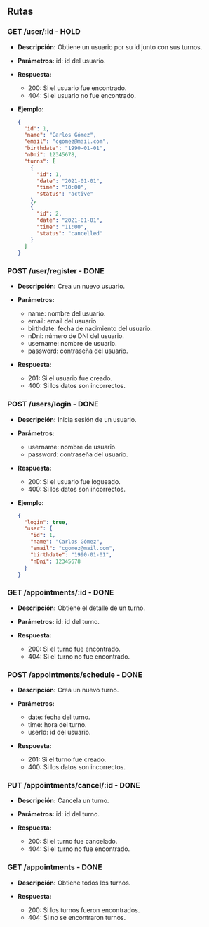 <!-- titulo de rutas que se requieren -->

## Rutas

### GET /user/:id - HOLD

- **Descripción:** Obtiene un usuario por su id junto con sus turnos.
- **Parámetros:** id: id del usuario.

- **Respuesta:**

  - 200: Si el usuario fue encontrado.
  - 404: Si el usuario no fue encontrado.

- **Ejemplo:**

  ```json
  {
    "id": 1,
    "name": "Carlos Gómez",
    "email": "cgomez@mail.com",
    "birthdate": "1990-01-01",
    "nDni": 12345678,
    "turns": [
      {
        "id": 1,
        "date": "2021-01-01",
        "time": "10:00",
        "status": "active"
      },
      {
        "id": 2,
        "date": "2021-01-01",
        "time": "11:00",
        "status": "cancelled"
      }
    ]
  }
  ```

### POST /user/register - DONE

- **Descripción:** Crea un nuevo usuario.
- **Parámetros:**

  - name: nombre del usuario.
  - email: email del usuario.
  - birthdate: fecha de nacimiento del usuario.
  - nDni: número de DNI del usuario.
  - username: nombre de usuario.
  - password: contraseña del usuario.

- **Respuesta:**
  - 201: Si el usuario fue creado.
  - 400: Si los datos son incorrectos.

### POST /users/login - DONE

- **Descripción:** Inicia sesión de un usuario.
- **Parámetros:**

  - username: nombre de usuario.
  - password: contraseña del usuario.

- **Respuesta:**

  - 200: Si el usuario fue logueado.
  - 400: Si los datos son incorrectos.

- **Ejemplo:**

  ```json
  {
    "login": true,
    "user": {
      "id": 1,
      "name": "Carlos Gómez",
      "email": "cgomez@mail.com",
      "birthdate": "1990-01-01",
      "nDni": 12345678
    }
  }
  ```

### GET /appointments/:id - DONE

- **Descripción:** Obtiene el detalle de un turno.

- **Parámetros:** id: id del turno.

- **Respuesta:**
  - 200: Si el turno fue encontrado.
  - 404: Si el turno no fue encontrado.

### POST /appointments/schedule - DONE

- **Descripción:** Crea un nuevo turno.
- **Parámetros:**

  - date: fecha del turno.
  - time: hora del turno.
  - userId: id del usuario.

- **Respuesta:**
  - 201: Si el turno fue creado.
  - 400: Si los datos son incorrectos.

### PUT /appointments/cancel/:id - DONE

- **Descripción:** Cancela un turno.
- **Parámetros:** id: id del turno.

- **Respuesta:**
  - 200: Si el turno fue cancelado.
  - 404: Si el turno no fue encontrado.

### GET /appointments - DONE

- **Descripción:** Obtiene todos los turnos.

- **Respuesta:**
  - 200: Si los turnos fueron encontrados.
  - 404: Si no se encontraron turnos.
